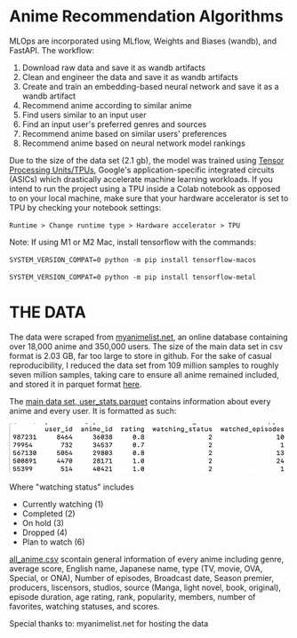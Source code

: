 # Anime Recommendation Algorithms

MLOps are incorporated using MLflow, Weights and Biases (wandb), and FastAPI. 
The workflow:

1) Download raw data and save it as wandb artifacts 
2) Clean and engineer the data and save it as wandb artifacts
3) Create and train an embedding-based neural network and save it as a wandb artifact
4) Recommend anime according to similar anime
5) Find users similar to an input user
6) Find an input user's preferred genres and sources
7) Recommend anime based on similar users' preferences
8) Recommend anime based on neural network model rankings


Due to the size of the data set (2.1 gb), the model was trained using [Tensor Processing Units/TPUs](https://www.tensorflow.org/guide/tpu), Google's application-specific integrated circuits (ASICs) which drastically accelerate machine learning workloads. If you intend to run the project using a TPU inside a Colab notebook as opposed to on your local machine, make sure that your hardware accelerator is set to TPU by checking your notebook settings: 

`Runtime > Change runtime type > Hardware accelerator > TPU`

Note: If using M1 or M2 Mac, install tensorflow with the commands:

`SYSTEM_VERSION_COMPAT=0 python -m pip install tensorflow-macos`

`SYSTEM_VERSION_COMPAT=0 python -m pip install tensorflow-metal`

# THE DATA

The data were scraped from [myanimelist.net](https://myanimelist.net), an online database containing over 18,000 anime and 350,000 users. The size of the main data set in csv format is 2.03 GB, far too large to store in github. For the sake of casual reproducibility, I reduced the data set from 109 million samples to roughly seven million samples, taking care to ensure all anime remained included, and stored it in parquet format [here](https://github.com/Dyrutter/anime_recommendations/blob/main/data/user_stats.parquet).     

The [main data set, user_stats.parquet](https://github.com/Dyrutter/anime_recommendations/blob/main/data/user_stats.parquet) contains information about every anime and every user. It is formatted as such:

![](https://github.com/Dyrutter/anime_recommendations/blob/main/data/main_data_set_example.png)

Where "watching status" includes
+ Currently watching (1)
+ Completed (2)
+ On hold (3)
+ Dropped (4)
+ Plan to watch (6)
 

[all_anime.csv](https://github.com/Dyrutter/anime_recommendations/blob/main/data/all_anime.csv) scontain general information of every anime including genre, average score, English name, Japanese name, type (TV, movie, OVA, Special, or ONA), Number of episodes, Broadcast date, Season premier, producers, liscensors, studios, source (Manga, light novel, book, original), episode duration, age rating, rank, popularity, members, number of favorites, watching statuses, and scores.

Special thanks to:
myanimelist.net for hosting the data
